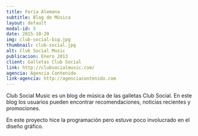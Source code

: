 ```yaml
---
title: Feria Alemana
subtitle: Blog de Música
layout: default
modal-id: 5
date: 2015-10-20
img: club-social-big.jpg
thumbnail: club-social.jpg
alt: Club Social Music
publicacion: Enero 2013
client: Galletas Club Social
link: http://clubsocialmusic.com/
agencia: Agencia Contenido
link-agencia: http://agenciacontenido.com
---
```

Club Social Music es un blog de música de las galletas Club Social. En este blog los usuarios pueden encontrar recomendaciones, noticias recientes y promociones.

En este proyecto hice la programación pero estuve poco involucrado en el diseño gráfico.

